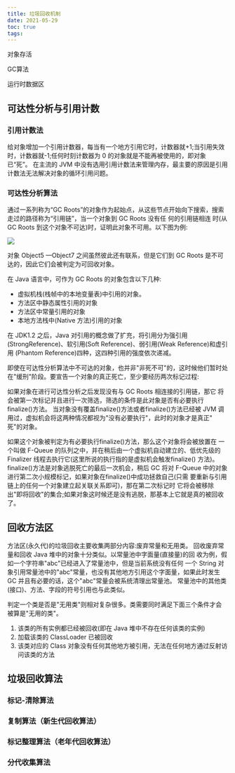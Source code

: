 ```yaml
---
title: 垃圾回收机制
date: 2021-05-29
toc: true
tags:
---
```


对象存活

GC算法 

运行时数据区


## 可达性分析与引用计数


### 引用计数法

给对象增加一个引用计数器，每当有一个地方引用它时，计数器就+1;当引用失效时，计数器就-1;任何时刻计数器为 0 的对象就是不能再被使用的，即对象已“死”。
在主流的 JVM 中没有选用引用计数法来管理内存，最主要的原因是引用计数法无法解决对象的循环引用问题。

### 可达性分析算法

通过一系列称为“GC Roots”的对象作为起始点，从这些节点开始向下搜索，搜索走过的路径称为“引用链”，当一个对象到 GC Roots 没有任 何的引用链相连
时(从 GC Roots 到这个对象不可达)时，证明此对象不可用。以下图为例:

![](./gc_1.jpg)

对象 Object5 —Object7 之间虽然彼此还有联系，但是它们到 GC Roots 是不可 达的，因此它们会被判定为可回收对象。

在 Java 语言中，可作为 GC Roots 的对象包含以下几种: 

- 虚拟机栈(栈帧中的本地变量表)中引用的对象。
- 方法区中静态属性引用的对象
- 方法区中常量引用的对象
- 本地方法栈中(Native 方法)引用的对象

在 JDK1.2 之后，Java 对引用的概念做了扩充，将引用分为强引用(StrongReference)、软引用(Soft Reference)、弱引用(Weak Reference)和虚引用 (Phantom Reference)四种，这四种引用的强度依次递减。

即使在可达性分析算法中不可达的对象，也并非"非死不可"的，这时候他们暂时处在"缓刑"阶段。要宣告一个对象的真正死亡，至少要经历两次标记过程:

如果对象在进行可达性分析之后发现没有与 GC Roots 相连接的引用链，那它 将会被第一次标记并且进行一次筛选，筛选的条件是此对象是否有必要执行finalize()方法。
当对象没有覆盖finalize()方法或者finalize()方法已经被 JVM 调 用过，虚拟机会将这两种情况都视为"没有必要执行"，此时的对象才是真正" 死"的对象。

如果这个对象被判定为有必要执行finalize()方法，那么这个对象将会被放置在 一个叫做 F-Queue 的队列之中，并在稍后由一个虚拟机自动建立的、低优先级的
Finalizer 线程去执行它(这里所说的执行指的是虚拟机会触发finalize() 方法)。finalize()方法是对象逃脱死亡的最后一次机会，稍后 GC 将对 F-Queue 
中的对象进行第二次小规模标记，如果对象在finalize()中成功拯救自己(只需 要重新与引用链上的任何一个对象建立起关联关系即可)，那在第二次标记时
它将会被移除出"即将回收"的集合;如果对象这时候还是没有逃脱，那基本上它就是真的被回收了。


## 回收方法区

方法区(永久代)的垃圾回收主要收集两部分内容:废弃常量和无用类。
回收废弃常量和回收 Java 堆中的对象十分类似。以常量池中字面量(直接量)的回 收为例，假如一个字符串"abc"已经进入了常量池中，但是当前系统没有任何
一个 String 对象引用常量池中的"abc"常量，也没有其他地方引用这个字面量，如果此时发生 GC 并且有必要的话，这个"abc"常量会被系统清理出常量池。
常量池中的其他类(接口)、方法、字段的符号引用也与此类似。

判定一个类是否是"无用类"则相对复杂很多。类需要同时满足下面三个条件才会 被算是"无用的类"。

1. 该类的所有实例都已经被回收(即在 Java 堆中不存在任何该类的实例) 
2. 加载该类的 ClassLoader 已被回收
3. 该类对应的 Class 对象没有任何其他地方被引用，无法在任何地方通过反射访问该类的方法

## 垃圾回收算法

### 标记-清除算法

### 复制算法（新生代回收算法）

### 标记整理算法（老年代回收算法）

### 分代收集算法
